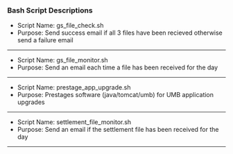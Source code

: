 ### Bash Script Descriptions
* Script Name: gs_file_check.sh
* Purpose: Send success email if all 3 files have been recieved otherwise send a failure email
---

* Script Name: gs_file_monitor.sh
* Purpose: Send an email each time a file has been received for the day
---

* Script Name: prestage_app_upgrade.sh
* Purpose: Prestages software (java/tomcat/umb) for UMB application upgrades
---

* Script Name: settlement_file_monitor.sh
* Purpose: Send an email if the settlement file has been received for the day
---
